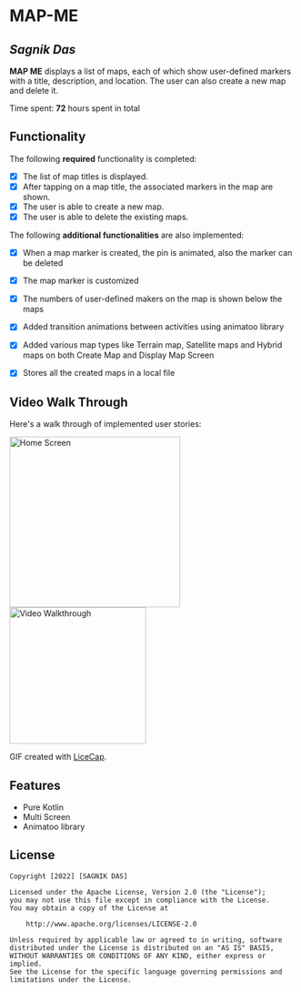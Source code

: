 # MAP-ME

## *Sagnik Das*

**MAP ME** displays a list of maps, each of which show user-defined markers with a title, description, and location. The user can also create a new map and delete it.

Time spent: **72** hours spent in total

## Functionality

The following **required** functionality is completed:

* [x] The list of map titles is displayed.
* [x] After tapping on a map title, the associated markers in the map are shown.
* [x] The user is able to create a new map.
* [x] The user is able to delete the existing maps.

The following **additional functionalities** are also implemented:

* [x] When a map marker is created, the pin is animated, also the marker can be deleted
* [x] The map marker is customized
* [x] The numbers of user-defined makers on the map is shown below the maps
* [x] Added transition animations between activities using animatoo library
* [x] Added various map types like Terrain map, Satellite maps and Hybrid maps on both Create Map and Display Map Screen
* [x] Stores all the created maps in a local file


## Video Walk Through

Here's a walk through of implemented user stories:

<p float="middle">
    <img src='https://github.com/Sagnik-Das-03/mapMe/blob/master/mapme_homescreen.png' title='mainscreen' width='300' alt='Home Screen' />
    <img src='' title='Walk Through' width='240' alt='Video Walkthrough' />
 </p>

GIF created with [LiceCap](http://www.cockos.com/licecap/).

## Features
* Pure Kotlin
* Multi Screen
* Animatoo library


## License

    Copyright [2022] [SAGNIK DAS]

    Licensed under the Apache License, Version 2.0 (the "License");
    you may not use this file except in compliance with the License.
    You may obtain a copy of the License at

        http://www.apache.org/licenses/LICENSE-2.0

    Unless required by applicable law or agreed to in writing, software
    distributed under the License is distributed on an "AS IS" BASIS,
    WITHOUT WARRANTIES OR CONDITIONS OF ANY KIND, either express or implied.
    See the License for the specific language governing permissions and
    limitations under the License.
